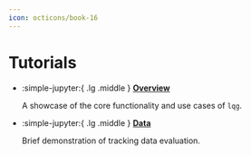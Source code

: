 ```yaml
---
icon: octicons/book-16
---
```


# Tutorials

<div class="grid cards" markdown>

- :simple-jupyter:{ .lg .middle } **[Overview](overview.ipynb)**

    A showcase of the core functionality and use cases of `lqg`.

- :simple-jupyter:{ .lg .middle } **[Data](data.ipynb)**

    Brief demonstration of tracking data evaluation.

</div>
